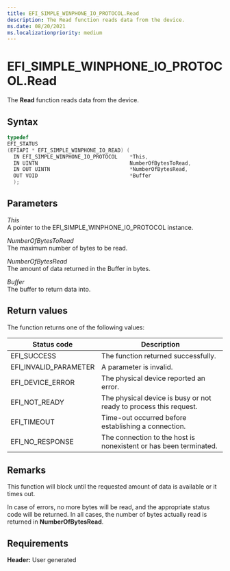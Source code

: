 ```yaml
---
title: EFI_SIMPLE_WINPHONE_IO_PROTOCOL.Read
description: The Read function reads data from the device.
ms.date: 08/20/2021
ms.localizationpriority: medium
---
```


# EFI_SIMPLE_WINPHONE_IO_PROTOCOL.Read

The **Read** function reads data from the device.

## Syntax

```cpp
typedef
EFI_STATUS
(EFIAPI * EFI_SIMPLE_WINPHONE_IO_READ) (
  IN EFI_SIMPLE_WINPHONE_IO_PROTOCOL    *This,
  IN UINTN                              NumberOfBytesToRead,
  IN OUT UINTN                          *NumberOfBytesRead,
  OUT VOID                              *Buffer
  );
```

## Parameters

*This*  
A pointer to the EFI_SIMPLE_WINPHONE_IO_PROTOCOL instance.

*NumberOfBytesToRead*  
The maximum number of bytes to be read.

*NumberOfBytesRead*  
The amount of data returned in the Buffer in bytes.

*Buffer*  
The buffer to return data into.

## Return values

The function returns one of the following values:

| Status code | Description |
|--|--|
| EFI_SUCCESS | The function returned successfully. |
| EFI_INVALID_PARAMETER | A parameter is invalid. |
| EFI_DEVICE_ERROR | The physical device reported an error. |
| EFI_NOT_READY | The physical device is busy or not ready to process this request. |
| EFI_TIMEOUT | Time-out occurred before establishing a connection. |
| EFI_NO_RESPONSE | The connection to the host is nonexistent or has been terminated. |

## Remarks

This function will block until the requested amount of data is available or it times out.

In case of errors, no more bytes will be read, and the appropriate status code will be returned. In all cases, the number of bytes actually read is returned in **NumberOfBytesRead**.

## Requirements

**Header:** User generated
